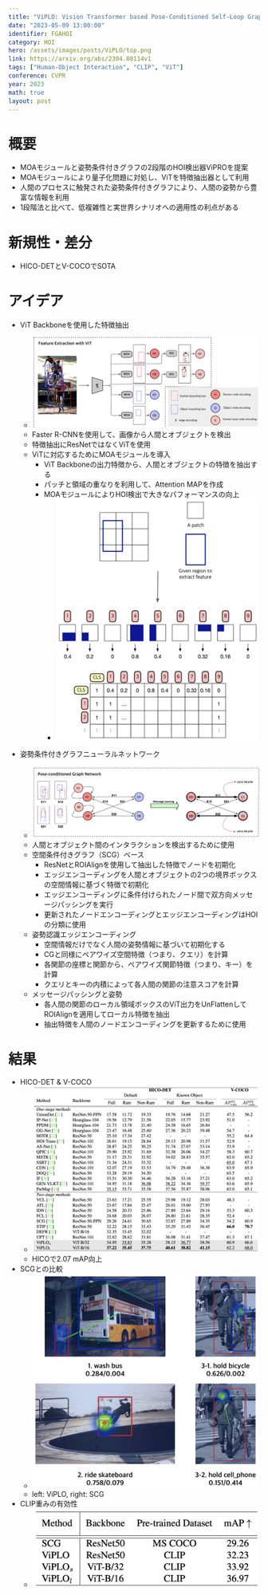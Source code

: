```yaml
---
title: "ViPLO: Vision Transformer based Pose-Conditioned Self-Loop Graph for Human-Object Interaction Detection"
date: "2023-05-09 13:00:00"
identifier: FGAHOI
category: HOI
hero: /assets/images/posts/ViPLO/top.png
link: https://arxiv.org/abs/2304.08114v1
tags: ["Human-Object Interaction", "CLIP", "ViT"]
conference: CVPR
year: 2023
math: true
layout: post
---
```


# 概要

- MOAモジュールと姿勢条件付きグラフの2段階のHOI検出器ViPROを提案
- MOAモジュールにより量子化問題に対処し、ViTを特徴抽出器として利用
- 人間のプロセスに触発された姿勢条件付きグラフにより、人間の姿勢から豊富な情報を利用
- 1段階法と比べて、低複雑性と実世界シナリオへの適用性の利点がある
<!--more-->

# 新規性・差分

- HICO-DETとV-COCOでSOTA

# アイデア

- ViT Backboneを使用した特徴抽出
    - ![](/assets/images/posts/ViPLO/backbone.png)
    - Faster R-CNNを使用して、画像から人間とオブジェクトを検出
    - 特徴抽出にResNetではなくViTを使用
    - ViTに対応するためにMOAモジュールを導入
        - ViT Backboneの出力特徴から、人間とオブジェクトの特徴を抽出する
        - パッチと領域の重なりを利用して、Attention MAPを作成
        - MOAモジュールによりHOI検出で大きなパフォーマンスの向上
            - ![](/assets/images/posts/ViPLO/moa.png)
            
- 姿勢条件付きグラフニューラルネットワーク
    - ![](/assets/images/posts/ViPLO/gnn.png)
    - 人間とオブジェクト間のインタラクションを検出するために使用
    - 空間条件付きグラフ（SCG）ベース
        - ResNetとROIAlignを使用して抽出した特徴でノードを初期化
        - エッジエンコーディングを人間とオブジェクトの2つの境界ボックスの空間情報に基づく特徴で初期化
        - エッジエンコーディングに条件付けられたノード間で双方向メッセージパッシングを実行
        - 更新されたノードエンコーディングとエッジエンコーディングはHOIの分類に使用
    - 姿勢認識エッジエンコーディング
        - 空間情報だけでなく人間の姿勢情報に基づいて初期化する
        - CGと同様にペアワイズ空間特徴（つまり、クエリ）を計算
        - 各関節の座標と関節から、ペアワイズ関節特徴（つまり、キー）を計算
        - クエリとキーの内積によって各人間の関節の注意スコアを計算
    - メッセージパッシングと姿勢
        - 各人間の関節のローカル領域ボックスのViT出力をUnFlattenしてROIAlignを適用してローカル特徴を抽出
        - 抽出特徴を人間のノードエンコーディングを更新するために使用

# 結果

- HICO-DET & V-COCO
    - ![](/assets/images/posts/ViPLO/HICO.png)
    - HICOで2.07 mAP向上
- SCGとの比較
    - ![](/assets/images/posts/ViPLO/SCG.png)
    - left: ViPLO, right: SCG
- CLIP重みの有効性
    - ![](/assets/images/posts/ViPLO/CLIP.png)
